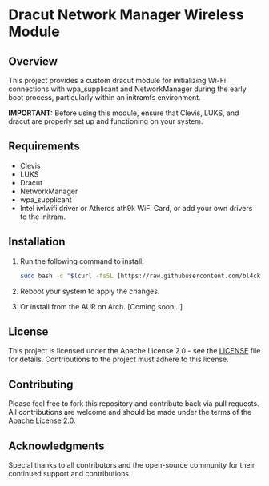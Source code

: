 # Dracut Network Manager Wireless Module

## Overview

This project provides a custom dracut module for initializing Wi-Fi connections with wpa_supplicant and NetworkManager during the early boot process, particularly within an initramfs environment.

**IMPORTANT:** Before using this module, ensure that Clevis, LUKS, and dracut are properly set up and functioning on your system.

## Requirements

- Clevis
- LUKS
- Dracut
- NetworkManager
- wpa_supplicant
- Intel iwlwifi driver or Atheros ath9k WiFi Card, or add your own drivers to the initram.

## Installation

1. Run the following command to install:
    ```bash
    sudo bash -c "$(curl -fsSL [https://raw.githubusercontent.com/bl4ckw1d0w/dracut-network-manager-wireless/main/install.sh)"
    ```

2. Reboot your system to apply the changes.

3. Or install from the AUR on Arch. [Coming soon...]

## License

This project is licensed under the Apache License 2.0 - see the [LICENSE](LICENSE) file for details. Contributions to the project must adhere to this license.

## Contributing

Please feel free to fork this repository and contribute back via pull requests. All contributions are welcome and should be made under the terms of the Apache License 2.0.

## Acknowledgments

Special thanks to all contributors and the open-source community for their continued support and contributions.


